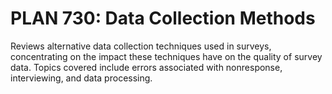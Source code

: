# PLAN 730: Data Collection Methods

Reviews alternative data collection techniques used in surveys, concentrating on the impact these techniques have on the quality of survey data. Topics covered include errors associated with nonresponse, interviewing, and data processing.